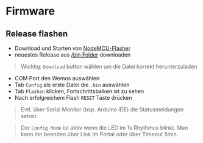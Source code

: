 # Firmware

## Release flashen

- Download und Starten von [NodeMCU-Flasher](https://github.com/nodemcu/nodemcu-flasher/raw/master/Win32/Release/ESP8266Flasher.exe)
- neuestes Release aus [/bin Folder](https://github.com/universam1/iSpindel/raw/master/bin/) downloaden
> Wichtig: ```Download``` button wählen um die Datei korrekt herunterzuladen
- COM Port den Wemos auswählen
- Tab ```Config``` als erste Datei die ```.bin``` auswählen
- Tab ```Flashen``` klicken, Fortschrittsbalken ist zu sehen
- Nach erfolgreichem Flash ```RESET``` Taste drücken

> Evtl. über Serial Monitor (bsp. Arduino IDE) die Statusmeldungen sehen.

> Der ```Config Mode``` ist aktiv wenn die LED im 1s Rhythmus blinkt. Man kann ihn beenden über Link im Portal oder über Timeout 5min.